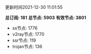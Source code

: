 更新时间2021-12-30 11:01:55

**总订阅: 181**
**总节点: 5903**
**有效节点: 3801**
- ss节点: 1776
- v2ray节点: 1770
- ssr节点: 119
- trojan节点: 136
